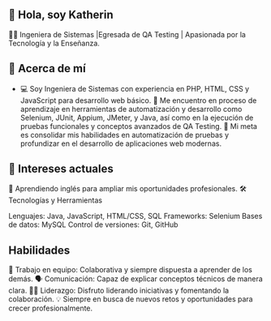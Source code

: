 ## 👋 Hola, soy Katherin
👩‍💻 Ingeniera de Sistemas |Egresada de QA Testing | Apasionada por la Tecnología y la Enseñanza.

## 📌 Acerca de mí

 - 💻 Soy Ingeniera de Sistemas con experiencia en PHP, HTML, CSS y JavaScript para desarrollo web básico.
🌟 Me encuentro en proceso de aprendizaje en herramientas de automatización y desarrollo como Selenium, JUnit, Appium, JMeter, y Java, así como en la ejecución de pruebas funcionales y conceptos avanzados de QA Testing.
🚀 Mi meta es consolidar mis habilidades en automatización de pruebas y profundizar en el desarrollo de aplicaciones web modernas.

## 📘 Intereses actuales

🚀 Aprendiendo inglés para ampliar mis oportunidades profesionales.
🛠️ Tecnologías y Herramientas

Lenguajes: Java, JavaScript, HTML/CSS, SQL
Frameworks: Selenium
Bases de datos: MySQL
Control de versiones: Git, GitHub

## Habilidades 
🤝 Trabajo en equipo: Colaborativa y siempre dispuesta a aprender de los demás. 
🗣️ Comunicación: Capaz de explicar conceptos técnicos de manera clara. 
👩‍💼 Liderazgo: Disfruto liderando iniciativas y fomentando la colaboración.
💡 Siempre en busca de nuevos retos y oportunidades para crecer profesionalmente.
